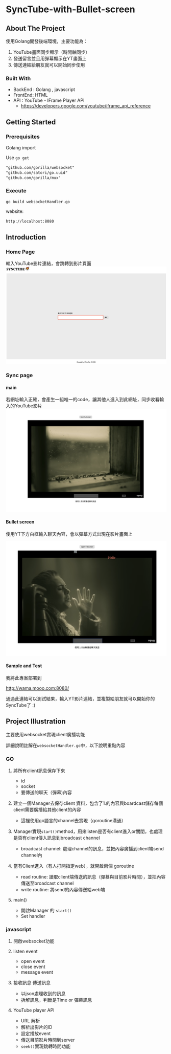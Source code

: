# SyncTube-with-Bullet-screen

## About The Project
使用Golang開發後端環境，主要功能為：
1. YouTube畫面同步顯示（時間軸同步）
2. 發送留言並且用彈幕顯示在YT畫面上
3. 傳送連結給朋友就可以開始同步使用

### Built With
* BackEnd : Golang , javascript
* FrontEnd: HTML
* API : YouTube - IFrame Player API
  * https://developers.google.com/youtube/iframe_api_reference


## Getting Started

### Prerequisites
Golang import

Use `go get`
```
"github.com/gorilla/websocket"
"github.com/satori/go.uuid"
"github.com/gorilla/mux"
```

### Execute
```shell
go build websocketHandler.go
```
website:
```
http://localhost:8080
```

## Introduction

### Home Page
輸入YouTube影片連結，會跳轉到影片頁面
<img src="md_static/index.png">

### Sync page
#### main
若網址輸入正確，會產生一組唯一的code，讓其他人進入到此網址，同步收看輸入的YouTube影片
<img src="md_static/socket.png">

#### Bullet screen
使用YT下方白框輸入聊天內容，會以彈幕方式出現在影片畫面上

<img src="md_static/bullet.png">


#### Sample and Test
我將此專案部署到

http://wama.mooo.com:8080/

通過此連結可以測試結果，輸入YT影片連結，並複製給朋友就可以開始你的 SyncTube了 :)


## Project Illustration
主要使用websocket實現client廣播功能

詳細說明註解在`websocketHandler.go`中，以下說明重點內容

### GO

1. 將所有client訊息保存下來
   * id
   * socket
   * 要傳送的聊天（彈幕)內容


2. 建立一個Manager去保存client 資料，包含了1.的內容與boardcast儲存每個client需要廣播給其他client的內容
   * 這裡使用go語言的channel去實現（goroutine溝通） 


3. Manager實現`start()`method，用來listen是否有client進入or關閉，也處理是否有client傳入訊息到broadcast channel
   * broadcast channel: 處理channel的訊息，並把內容廣播到client端send channel內 
   

4. 當有Client進入（有人打開指定web），就開啟兩個 goroutine 
   * read routine: 讀取client端傳送的訊息（彈慕與目前影片時間），並把內容傳送至broadcast channel
   * write routine: 將send的內容傳送給web端


5. main()
   * 開啟Manager 的 `start()`
   * Set handler
   



### javascript

1. 開啟websocket功能
2. listen event
   * open event
   * close event
   * message event

3. 接收訊息 傳送訊息
   * 以json處理收到的訊息
   * 拆解訊息，判斷是Time or 彈幕訊息

4. YouTube player API
   * URL 解析
   * 解析出影片的ID
   * 設定播放event
   * 傳送目前影片時間到server
   * `seek()`實現跳轉時間功能





